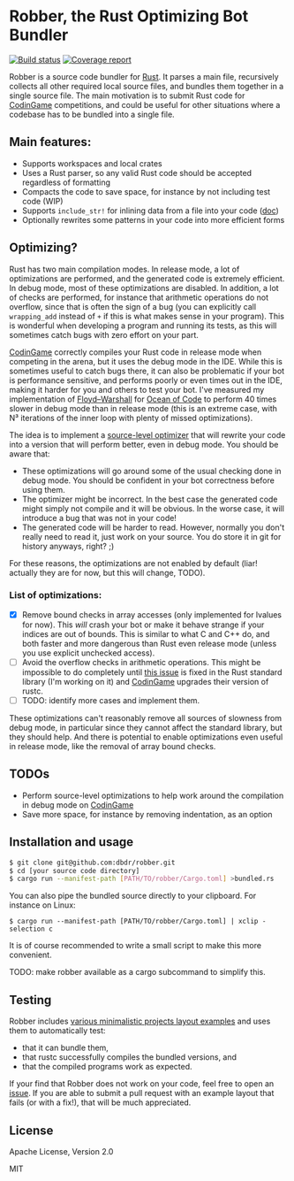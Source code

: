 # Robber, the Rust Optimizing Bot Bundler

[![Build status](https://travis-ci.org/dbdr/robber.svg?branch=master)](https://travis-ci.org/dbdr/robber)
[![Coverage report](https://codecov.io/gh/dbdr/robber/branch/master/graph/badge.svg)](https://codecov.io/gh/dbdr/robber)

Robber is a source code bundler for [Rust]. It parses a main file, recursively collects all other required local source files, and bundles them together in a single source file.
The main motivation is to submit Rust code for [CodinGame] competitions, and could be useful for other situations where a codebase has to be bundled into a single file.

## Main features:

  - Supports workspaces and local crates
  - Uses a Rust parser, so any valid Rust code should be accepted regardless of formatting
  - Compacts the code to save space, for instance by not including test code (WIP)
  - Supports `include_str!` for inlining data from a file into your code ([doc](https://doc.rust-lang.org/std/macro.include_str.html))
  - Optionally rewrites some patterns in your code into more efficient forms

## Optimizing?

Rust has two main compilation modes. In release mode, a lot of optimizations are performed, and the generated code is extremely efficient.
In debug mode, most of these optimizations are disabled. In addition, a lot of checks are performed, for instance that arithmetic operations do not
overflow, since that is often the sign of a bug (you can explicitly call `wrapping_add` instead of `+` if this is what makes sense in your program).
This is wonderful when developing a program and running its tests, as this will sometimes catch bugs with zero effort on your part.

[CodinGame] correctly compiles your Rust code in release mode when competing in the arena, but it uses the debug mode in the IDE.
While this is sometimes useful to catch bugs there, it can also be problematic if your bot is performance sensitive, and performs poorly or even
times out in the IDE, making it harder for you and others to test your bot.
I've measured my implementation of [Floyd–Warshall] for [Ocean of Code] to perform 40 times slower in debug mode than in release mode
(this is an extreme case, with N³ iterations of the inner loop with plenty of missed optimizations).

The idea is to implement a [source-level optimizer](src/lib/optimizer.rs) that will rewrite your code into a version that will perform better, even in debug mode.
You should be aware that:

 - These optimizations will go around some of the usual checking done in debug mode. You should be confident in your bot correctness before using them.
 - The optimizer might be incorrect. In the best case the generated code might simply not compile and it will be obvious. In the worse case, it will
   introduce a bug that was not in your code!
 - The generated code will be harder to read. However, normally you don't really need to read it, just work on your source. You do store it in git for history
   anyways, right? ;)

For these reasons, the optimizations are not enabled by default (liar! actually they are for now, but this will change, TODO).

### List of optimizations:

 - [x] Remove bound checks in array accesses (only implemented for lvalues for now).
   This *will* crash your bot or make it behave strange if your indices are out of bounds.
   This is similar to what C and C++ do, and both faster and more dangerous than Rust even release mode (unless you use explicit unchecked access).
 - [ ] Avoid the overflow checks in arithmetic operations. This might be impossible to do completely until [this issue](https://github.com/rust-lang/rust/issues/71768)
   is fixed in the Rust standard library (I'm working on it) and [CodinGame] upgrades their version of rustc.
 - [ ] TODO: identify more cases and implement them.

These optimizations can't reasonably remove all sources of slowness from debug mode, in particular since they cannot affect the standard library, but they should help.
And there is potential to enable optimizations even useful in release mode, like the removal of array bound checks.

## TODOs

  - Perform source-level optimizations to help work around the compilation in debug mode on [CodinGame]
  - Save more space, for instance by removing indentation, as an option


## Installation and usage

```sh
$ git clone git@github.com:dbdr/robber.git
$ cd [your source code directory]
$ cargo run --manifest-path [PATH/TO/robber/Cargo.toml] >bundled.rs
```

You can also pipe the bundled source directly to your clipboard. For instance on Linux:
```
$ cargo run --manifest-path [PATH/TO/robber/Cargo.toml] | xclip -selection c
```

It is of course recommended to write a small script to make this more convenient.

TODO: make robber available as a cargo subcommand to simplify this.

## Testing

Robber includes [various minimalistic projects layout examples](tests/input/) and uses them to automatically test:
  - that it can bundle them,
  - that rustc successfully compiles the bundled versions, and
  - that the compiled programs work as expected.

If your find that Robber does not work on your code, feel free to open an [issue](issues).
If you are able to submit a pull request with an example layout that fails (or with a fix!), that will be much appreciated.

## License
Apache License, Version 2.0

MIT

[Rust]: <https://rust-lang.org>
[CodinGame]: <https://codingame.com>
[Floyd–Warshall]: <https://en.wikipedia.org/wiki/Floyd%E2%80%93Warshall_algorithm>
[Ocean of Code]: <https://www.codingame.com/multiplayer/bot-programming/ocean-of-code>
